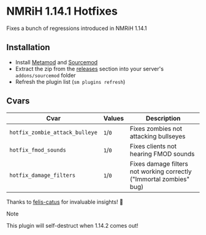 # NMRiH 1.14.1 Hotfixes

Fixes a bunch of regressions introduced in NMRiH 1.14.1

## Installation

- Install [Metamod](https://www.sourcemm.net/downloads.php?branch=stable) and [Sourcemod](https://www.sourcemod.net/downloads.php)
- Extract the zip from the [releases](https://github.com/dysphie/nmrih-1141-fixes/releases) section into your server's `addons/sourcemod` folder
- Refresh the plugin list (`sm plugins refresh`)
 
## Cvars  
| Cvar                          | Values  | Description                                      |
|-------------------------------|---------|--------------------------------------------------|
| `hotfix_zombie_attack_bulleye` | `1`/`0` | Fixes zombies not attacking bullseyes           |
| `hotfix_fmod_sounds`          | `1`/`0` | Fixes clients not hearing FMOD sounds           |
| `hotfix_damage_filters`       | `1`/`0` | Fixes damage filters not working correctly ("Immortal zombies" bug)      |


Thanks to [felis-catus](https://github.com/felis-catus) for invaluable insights! 🫶

> [!NOTE]  
> This plugin will self-destruct when 1.14.2 comes out!
